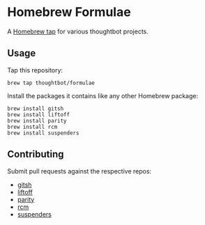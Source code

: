 # Homebrew Formulae

A [Homebrew tap] for various thoughtbot projects.

[Homebrew tap]: https://github.com/Homebrew/brew/blob/master/docs/brew-tap.md

## Usage

Tap this repository:

    brew tap thoughtbot/formulae

Install the packages it contains like any other Homebrew package:

    brew install gitsh
    brew install liftoff
    brew install parity
    brew install rcm
    brew install suspenders

## Contributing

Submit pull requests against the respective repos:

* [gitsh](https://github.com/thoughtbot/gitsh)
* [liftoff](https://github.com/thoughtbot/liftoff)
* [parity](https://github.com/thoughtbot/parity)
* [rcm](https://github.com/thoughtbot/rcm)
* [suspenders](https://github.com/thoughtbot/suspenders)
